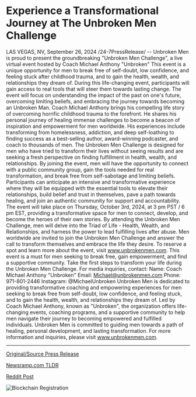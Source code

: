 # Experience a Transformational Journey at The Unbroken Men Challenge

LAS VEGAS, NV, September 26, 2024 /24-7PressRelease/ -- Unbroken Men is proud to present the groundbreaking "Unbroken Men Challenge", a live virtual event hosted by Coach Michael Anthony "Unbroken" This event is a unique opportunity for men to break free of self-doubt, low confidence, and feeling stuck after childhood trauma, and to gain the health, wealth, and relationships they dream of.  During this life-changing event, participants will gain access to real tools that will steer them towards lasting change. The event will focus on understanding the impact of the past on one's future, overcoming limiting beliefs, and embracing the journey towards becoming an Unbroken Man.  Coach Michael Anthony brings his compelling life story of overcoming horrific childhood trauma to the forefront. He shares his personal journey of healing immense challenges to become a beacon of inspiration and empowerment for men worldwide. His experiences include transforming from homelessness, addiction, and deep self-loathing to finding success as a best-selling author, award-winning podcaster, and coach to thousands of men.  The Unbroken Men Challenge is designed for men who have tried to transform their lives without seeing results and are seeking a fresh perspective on finding fulfillment in health, wealth, and relationships. By joining the event, men will have the opportunity to connect with a public community group, gain the tools needed for real transformation, and break free from self-sabotage and limiting beliefs.  Participants can anticipate an intensive and transformative experience where they will be equipped with the essential tools to elevate their relationships, build belief and trust in themselves, pave a path towards healing, and join an authentic community for support and accountability.  The event will take place on Thursday, October 3rd, 2024, at 3 pm PST / 6 pm EST, providing a transformative space for men to connect, develop, and become the heroes of their own stories. By attending the Unbroken Men Challenge, men will delve into the Triad of Life - Health, Wealth, and Relationships, and harness the power to lead fulfilling lives after abuse.  Men worldwide are invited to join the Unbroken Men Challenge and answer the call to transform themselves and embrace the life they desire. To reserve a spot and learn more about the event, visit www.unbrokenmen.com.  This event is a must for men seeking to break free, gain empowerment, and find a supportive community. Take the first steps to transform your life during the Unbroken Men Challenge.  For media inquiries, contact: Name: Coach Michael Anthony "Unbroken" Email: Michael@unbrokenmen.com Phone: 971-801-2446 Instagram: @MichaelUnbroken  Unbroken Men is dedicated to providing transformative coaching and empowering experiences for men seeking to break free from self-doubt, low confidence, and feeling stuck, and to gain the health, wealth, and relationships they dream of. Led by Coach Michael Anthony, known as "Unbroken", the organization offers life-changing events, coaching programs, and a supportive community to help men navigate their journey to becoming empowered and fulfilled individuals. Unbroken Men is committed to guiding men towards a path of healing, personal development, and lasting transformation.  For more information and inquiries, please visit www.unbrokenmen.com. 

---

[Original/Source Press Release](https://www.24-7pressrelease.com/press-release/514654/experience-a-transformational-journey-at-the-unbroken-men-challenge)
                    

[Newsramp.com TLDR](None) 



[Reddit Post](https://www.reddit.com/r/HealthCareNewsInfo/comments/1fpqf2c/unbroken_men_challenge_break_free_and_transform/) 



![Blockchain Registration](https://cdn.newsramp.app/24-7PressRelease/qrcode/249/26/boss13_4.webp)